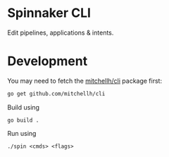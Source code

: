 # Spinnaker CLI

Edit pipelines, applications & intents.

# Development

You may need to fetch the [mitchellh/cli](https://github.com/mitchellh/cli)
package first:

```bash
go get github.com/mitchellh/cli
```

Build using

```
go build .
```

Run using

```
./spin <cmds> <flags>
```
